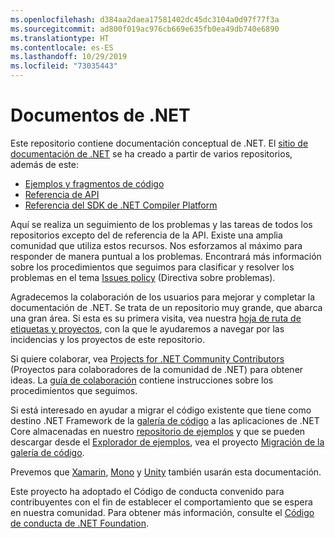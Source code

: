 ```yaml
---
ms.openlocfilehash: d384aa2daea17581402dc45dc3104a0d97f77f3a
ms.sourcegitcommit: ad800f019ac976cb669e635fb0ea49db740e6890
ms.translationtype: HT
ms.contentlocale: es-ES
ms.lasthandoff: 10/29/2019
ms.locfileid: "73035443"
---
```

# <a name="net-docs"></a>Documentos de .NET

Este repositorio contiene documentación conceptual de .NET. El [sitio de documentación de .NET](https://docs.microsoft.com/dotnet) se ha creado a partir de varios repositorios, además de este:

- [Ejemplos y fragmentos de código](https://github.com/dotnet/samples)
- [Referencia de API](https://github.com/dotnet/dotnet-api-docs)
- [Referencia del SDK de .NET Compiler Platform](https://github.com/dotnet/roslyn-api-docs)

Aquí se realiza un seguimiento de los problemas y las tareas de todos los repositorios excepto del de referencia de la API. Existe una amplia comunidad que utiliza estos recursos. Nos esforzamos al máximo para responder de manera puntual a los problemas. Encontrará más información sobre los procedimientos que seguimos para clasificar y resolver los problemas en el tema [Issues policy](issues-policy.md) (Directiva sobre problemas).

Agradecemos la colaboración de los usuarios para mejorar y completar la documentación de .NET. Se trata de un repositorio muy grande, que abarca una gran área. Si esta es su primera visita, vea nuestra [hoja de ruta de etiquetas y proyectos](styleguide/labels-projects.md), con la que le ayudaremos a navegar por las incidencias y los proyectos de este repositorio.

Si quiere colaborar, vea [Projects for .NET Community Contributors](https://github.com/dotnet/docs/projects/35) (Proyectos para colaboradores de la comunidad de .NET) para obtener ideas. La [guía de colaboración](CONTRIBUTING.md) contiene instrucciones sobre los procedimientos que seguimos. 

Si está interesado en ayudar a migrar el código existente que tiene como destino .NET Framework de la [galería de código](https://code.msdn.microsoft.com) a las aplicaciones de .NET Core almacenadas en nuestro [repositorio de ejemplos](https://github.com/dotnet/samples) y que se pueden descargar desde el [Explorador de ejemplos](https://docs.microsoft.com/samples/browse), vea el proyecto [Migración de la galería de código](https://github.com/dotnet/docs/projects/88). 

Prevemos que [Xamarin](https://docs.microsoft.com/xamarin), [Mono](http://docs.go-mono.com/?link=root%3a%2fclasslib) y [Unity](https://docs.unity3d.com/Manual/index.html) también usarán esta documentación.

Este proyecto ha adoptado el Código de conducta convenido para contribuyentes con el fin de establecer el comportamiento que se espera en nuestra comunidad.
Para obtener más información, consulte el [Código de conducta de .NET Foundation](https://dotnetfoundation.org/code-of-conduct).
